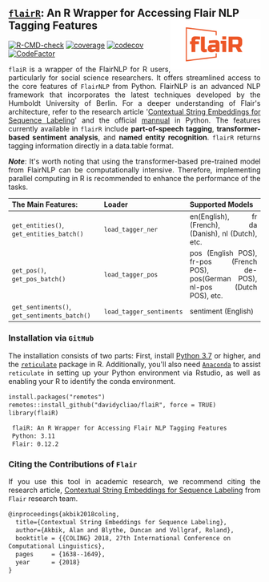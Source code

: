 ##  <u>`flairR`</u>: An R Wrapper for Accessing Flair NLP Tagging Features <img src="man/figures/logo.png" align="right" width="180"/>

[![R-CMD-check](https://github.com/davidycliao/flaiR/actions/workflows/R-CMD-check.yaml/badge.svg)](https://github.com/davidycliao/flaiR/actions/workflows/R-CMD-check.yaml)
[![coverage](https://github.com/davidycliao/flaiR/actions/workflows/test-coverage.yaml/badge.svg)](https://github.com/davidycliao/flaiR/actions/workflows/test-coverage.yaml)
[![codecov](https://codecov.io/gh/davidycliao/flaiR/graph/badge.svg?token=CPIBIB6L78)](https://codecov.io/gh/davidycliao/flaiR)
[![CodeFactor](https://www.codefactor.io/repository/github/davidycliao/flair/badge)](https://www.codefactor.io/repository/github/davidycliao/flair)


<div style="text-align: justify">


`flaiR` is a wrapper of the FlairNLP for R users, particularly for social science researchers. It offers streamlined access to the core features of `FlairNLP` from Python. FlairNLP is an advanced NLP framework that incorporates the latest techniques developed by the Humboldt University of Berlin. For a deeper understanding of Flair's architecture, refer to the research article  '[Contextual String Embeddings for Sequence Labeling](https://aclanthology.org/C18-1139.pdf)' and the official [mannual](https://flairnlp.github.io) in Python. The features currently available in `flairR` include __part-of-speech tagging__, __transformer-based sentiment analysis__, and __named entity recognition__. `flairR` returns tagging information directly in a data.table format. 


___Note___: It's worth noting that using the transformer-based pre-trained model from FlairNLP can be computationally intensive. Therefore, implementing parallel computing in R is recommended to enhance the performance of the tasks.





| __The Main Features:__                 | Loader                    | Supported Models                    |
|--------------------------------------------------|---------------------------|------------------------------------------------------------------------|
| `get_entities()`, `get_entities_batch()`         | `load_tagger_ner`         | en(English), fr (French), da (Danish), nl (Dutch), etc.          |
| `get_pos()`, `get_pos_batch()`                   | `load_tagger_pos`         | pos (English POS), fr-pos (French POS), de-pos(German POS), nl-pos (Dutch POS), etc. |
| `get_sentiments()`, `get_sentiments_batch()`     | `load_tagger_sentiments`  | sentiment (English) |





### Installation via `GitHub` 

The installation consists of two parts: First, install [Python 3.7](https://www.python.org/downloads/) or higher, and the [`reticulate`](https://rstudio.github.io/reticulate/) package in R. Additionally, you'll also need [`Anaconda`](Anaconda) to assist `reticulate` in setting up your Python environment via Rstudio, as well as enabling your R to identify the conda environment. 


```
install.packages("remotes")
remotes::install_github("davidycliao/flaiR", force = TRUE)
library(flaiR)
```

```
 flaiR: An R Wrapper for Accessing Flair NLP Tagging Features      
 Python: 3.11                                           
 Flair: 0.12.2 
```


</div>


### Citing the Contributions of `Flair`

<div style="text-align: justify">

If you use this tool in academic research, we recommend citing the research article, [Contextual String Embeddings for Sequence Labeling](https://aclanthology.org/C18-1139.pdf) from `Flair` research team.

</div>

```
@inproceedings{akbik2018coling,
  title={Contextual String Embeddings for Sequence Labeling},
  author={Akbik, Alan and Blythe, Duncan and Vollgraf, Roland},
  booktitle = {{COLING} 2018, 27th International Conference on Computational Linguistics},
  pages     = {1638--1649},
  year      = {2018}
}
```

